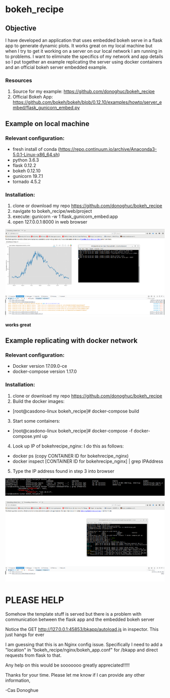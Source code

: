 # bokeh_recipe

## Objective

I have developed an application that uses embedded bokeh serve in a flask app to generate dynamic plots. It works great on my local machine but when I try to get it working on a server on our local network I am running in to problems.
I want to eliminate the specifics of my network and app details so I put together an example replicating the server using docker containers and an official bokeh server embedded example.

### Resources

1. Source for my example: https://github.com/donoghuc/bokeh_recipe
2. Official Bokeh App: https://github.com/bokeh/bokeh/blob/0.12.10/examples/howto/server_embed/flask_gunicorn_embed.py

## Example on local machine

### Relevant configuration:
* fresh install of conda (https://repo.continuum.io/archive/Anaconda3-5.0.1-Linux-x86_64.sh)
* python 3.6.3
* flask  0.12.2
* bokeh 0.12.10
* gunicorn 19.7.1
* tornado 4.5.2

### Installation:
1. clone or download my repo https://github.com/donoghuc/bokeh_recipe
2. navigate to bokeh_recipe/web/project
3. execute: gunicorn -w 1 flask_gunicorn_embed:app
4. open 127.0.0.1:8000 in web browser

![works](screenshots/localhost_works.png?raw=true "working")


__works great__


## Example replicating with docker network

### Relevant configuration:
* Docker version 17.09.0-ce
* docker-compose version 1.17.0

### Installation:
1. clone or download my repo https://github.com/donoghuc/bokeh_recipe
2. Build the docker images:
* [root@casdono-linux bokeh_recipe]# docker-compose build
3. Start some containers:
* [root@casdono-linux bokeh_recipe]# docker-compose -f docker-compose.yml up
4. Look up IP of bokehrecipe_nginx: I do this as follows:
* docker ps (copy CONTAINER ID for bokehrecipe_nginx)
* docker inspect [CONTAINER ID for bokehrecipe_nginx] | grep IPAddress
5. Type the IP address found in step 3 into browser

![find_ip](screenshots/find_ip.png?raw=true "find ip")

![broke](screenshots/server_broken.png?raw=true "fbroke")

# PLEASE HELP
 
Somehow the template stuff is served but there is a problem with communication between the flask app and the embedded bokeh server

Notice the GET http://127.0.0.1:45853/bkapp/autoload.js in inspector. This just hangs for ever

I am guessing that this is an Nginx config issue. Specifically I need to add a "location" in "bokeh_recipe/nginx/bokeh_app.conf" for /bkapp and direct requests from flask to that.

Any help on this would be sooooooo greatly appreciated!!!!!

Thanks for your time. Please let me know if I can provide any other information,

-Cas Donoghue
